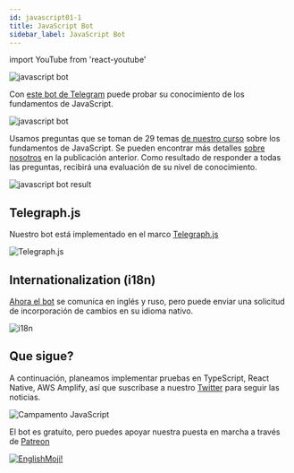 ```yaml
---
id: javascript01-1
title: JavaScript Bot
sidebar_label: JavaScript Bot
---
```


import YouTube from 'react-youtube'

![javascript bot](/img/javascript/JSBot.jpg)

Con [este bot de Telegram](https://t.me/javascriptcamp_bot) puede probar su conocimiento de los fundamentos de JavaScript.

![javascript bot](/img/javascript/telegrambot.jpg)

Usamos preguntas que se toman de 29 temas [de nuestro curso](https://www.jscamp.app/docs/javascript01/) sobre los fundamentos de JavaScript. Se pueden encontrar más detalles [sobre nosotros](https://www.jscamp.app/ru/docs/javascript00/) en la publicación anterior.
Como resultado de responder a todas las preguntas, recibirá una evaluación de su nivel de conocimiento.

![javascript bot result](https://miro.medium.com/max/1400/1*KCe76zg2M56lT-234Xi1NA.png)

## Telegraph.js

Nuestro bot está implementado en el marco [Telegraph.js](https://telegraf.js.org/)

![Telegraph.js](/img/javascript/telegraf.jpg)


## Internationalization (i18n)

[Ahora el bot](https://github.com/gHashTag/javascriptcamp_bot/tree/heroku/src/quiz) se comunica en inglés y ruso, pero puede enviar una solicitud de incorporación de cambios en su idioma nativo.

![i18n](/img/javascript/i18n.png)

## Que sigue?

A continuación, planeamos implementar pruebas en TypeScript, React Native, AWS Amplify, así que suscríbase a nuestro [Twitter](https://twitter.com/jscamp_bot) para seguir las noticias.

![Campamento JavaScript](/img/bandlink.png)


El bot es gratuito, pero puedes apoyar nuestra puesta en marcha a través de [Patreon](https://www.patreon.com/javascriptcamp)

[![EnglishMoji!](/img/logo/NeuroCoder.png)](https://vk.com/neurocoder)
